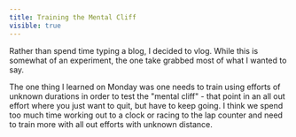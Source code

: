 ---title: Training the Mental Cliffvisible: true---<p style="text-align: left;">
  Rather than spend time typing a blog, I decided to vlog. While this is somewhat of an experiment, the one take grabbed most of what I wanted to say.
</p>

<p style="text-align: left;">
  The one thing I learned on Monday was one needs to train using efforts of unknown durations in order to test the "mental cliff" - that point in an all out effort where you just want to quit, but have to keep going. I think we spend too much time working out to a clock or racing to the lap counter and need to train more with all out efforts with unknown distance.
</p>

<p style="text-align: left;">
</p>